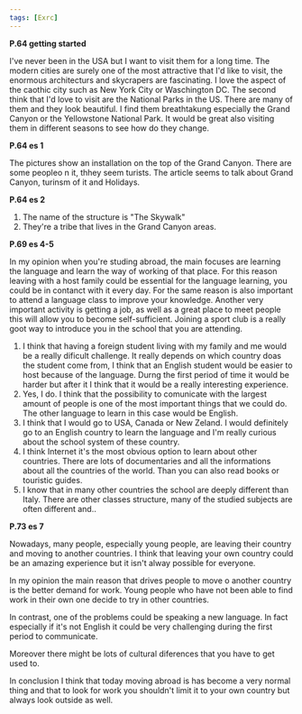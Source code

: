 ```yaml
---
tags: [Exrc]
---
```

**P.64 getting started**

I've never been in the USA but I want to visit them for a long time. The modern cities are surely one of the most attractive that I'd like to visit, the enormous architecturs and skycrapers are fascinating. I love the aspect of the caothic city such as New York City or Waschington DC. The second think that I'd love to visit are the National Parks in the US. There are many of them and they look beautiful. I find them breathtakung especially the Grand Canyon or the Yellowstone National Park. It would be great also visiting them in different seasons to see how do they change.

**P.64 es 1**

The pictures show an installation on the top of the Grand Canyon. There are some peopleo n it, thhey seem turists. The article seems to talk about Grand Canyon, turinsm of it and Holidays.

**P.64 es 2**

1.  The name of the structure is "The Skywalk"
2.  They're a tribe that lives in the Grand Canyon areas.

**P.69 es 4-5**

In my opinion when you're studing abroad, the main focuses are learning the language and learn the way of working of that place. For this reason leaving with a host family could be essential for the language learning, you could be in contanct with it every day. For the same reason is also important to attend a language class to improve your knowledge. Another very important activity is getting a job, as well as a great place to meet people this will allow you to become self-sufficient. Joining a sport club is a really goot way to introduce you in the school that you are attending.

1.  I think that having a foreign student living with my family and me would be a really dificult challenge. It really depends on which country doas the student come from, I think that an English student would be easier to host because of the language. Durng the first period of time it would be harder but after it I think that it would be a really interesting experience.
2.  Yes, I do. I think that the possibility to comunicate with the largest amount of people is one of the most important things that we could do. The other language to learn in this case would be English.
3.  I think that I would go to USA, Canada or New Zeland. I would definitely go to an English country to learn the language and I'm really curious about the school system of these country.
4.  I think Internet it's the most obvious option to learn about other countries. There are lots of documentaries and all the informations about all the countries of the world. Than you can also read books or touristic guides.
5.  I know that in many other countries the school are deeply different than Italy. There are other classes structure, many of the studied subjects are often different and..

**P.73 es 7**

Nowadays, many people, especially young people, are leaving their country and moving to another countries. I think that leaving your own country could be an amazing experience but it isn't alway possible for everyone.

In my opinion the main reason that drives people to move o another country is the better demand for work. Young people who have not been able to find work in their own one decide to try in other countries.

In contrast, one of the problems could be speaking a new language. In fact especially if it's not English it could be very challenging during the first period to communicate.

Moreover there might be lots of cultural diferences that you have to get used to.

In conclusion I think that today moving abroad is has become a very normal thing and that to look for work you shouldn't limit it to your own country but always look outside as well.
